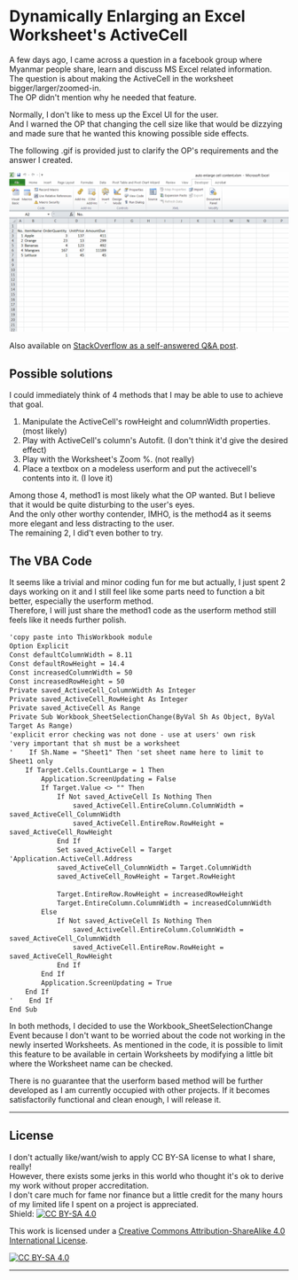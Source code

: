 # Dynamically Enlarging an Excel Worksheet's ActiveCell

A few days ago, I came across a question in a facebook group where Myanmar people share, learn and discuss MS Excel related information.\
The question is about making the ActiveCell in the worksheet bigger/larger/zoomed-in.\
The OP didn't mention why he needed that feature.

Normally, I don't like to mess up the Excel UI for the user.\
And I warned the OP that changing the cell size like that would be dizzying and made sure that he wanted this knowing possible side effects.

The following .gif is provided just to clarify the OP's requirements and the answer I created.

![EnlargingActiveCell](images/EnlargingActiveCell.gif)

Also available on [StackOverflow as a self-answered Q&A post](https://stackoverflow.com/questions/69795647/excel-vba-how-to-dynamically-enlarge-expand-activecell/69795648#69795648).

## Possible solutions
I could immediately think of 4 methods that I may be able to use to achieve that goal.

1. Manipulate the ActiveCell's rowHeight and columnWidth properties. (most likely)
2. Play with ActiveCell's column's Autofit. (I don't think it'd give the desired effect)
3. Play with the Worksheet's Zoom %. (not really)
4. Place a textbox on a modeless userform and put the activecell's contents into it. (I love it)

Among those 4, method1 is most likely what the OP wanted. But I believe that it would be quite disturbing to the user's eyes.\
And the only other worthy contender, IMHO, is the method4 as it seems more elegant and less distracting to the user.\
The remaining 2, I did't even bother to try.

## The VBA Code
It seems like a trivial and minor coding fun for me but actually, I just spent 2 days working on it and I still feel like some parts need to function a bit better, especially the userform method.\
Therefore, I will just share the method1 code as the userform method still feels like it needs further polish.

```VBA
'copy paste into ThisWorkbook module
Option Explicit
Const defaultColumnWidth = 8.11
Const defaultRowHeight = 14.4
Const increasedColumnWidth = 50
Const increasedRowHeight = 50
Private saved_ActiveCell_ColumnWidth As Integer
Private saved_ActiveCell_RowHeight As Integer
Private saved_ActiveCell As Range
Private Sub Workbook_SheetSelectionChange(ByVal Sh As Object, ByVal Target As Range)
'explicit error checking was not done - use at users' own risk
'very important that sh must be a worksheet
'    If Sh.Name = "Sheet1" Then 'set sheet name here to limit to Sheet1 only
    If Target.Cells.CountLarge = 1 Then
        Application.ScreenUpdating = False
        If Target.Value <> "" Then
            If Not saved_ActiveCell Is Nothing Then
                saved_ActiveCell.EntireColumn.ColumnWidth = saved_ActiveCell_ColumnWidth
                saved_ActiveCell.EntireRow.RowHeight = saved_ActiveCell_RowHeight
            End If
            Set saved_ActiveCell = Target 'Application.ActiveCell.Address
            saved_ActiveCell_ColumnWidth = Target.ColumnWidth
            saved_ActiveCell_RowHeight = Target.RowHeight

            Target.EntireRow.RowHeight = increasedRowHeight
            Target.EntireColumn.ColumnWidth = increasedColumnWidth
        Else
            If Not saved_ActiveCell Is Nothing Then
                saved_ActiveCell.EntireColumn.ColumnWidth = saved_ActiveCell_ColumnWidth
                saved_ActiveCell.EntireRow.RowHeight = saved_ActiveCell_RowHeight
            End If
        End If
        Application.ScreenUpdating = True
    End If
'    End If
End Sub
```
In both methods, I decided to use the Workbook_SheetSelectionChange Event because I don't want to be worried about the code not working in the newly inserted Worksheets.
As mentioned in the code, it is possible to limit this feature to be available in certain Worksheets by modifying a little bit where the Worksheet name can be checked.

There is no guarantee that the userform based method will be further developed as I am currently occupied with other projects.
If it becomes satisfactorily functional and clean enough, I will release it.

***
## License
I don't actually like/want/wish to apply CC BY-SA license to what I share, really!\
However, there exists some jerks in this world who thought it's ok to derive my work without proper accreditation.\
I don't care much for fame nor finance but a little credit for the many hours of my limited life I spent on a project is appreciated.\
Shield: [![CC BY-SA 4.0][cc-by-sa-shield]][cc-by-sa]

This work is licensed under a
[Creative Commons Attribution-ShareAlike 4.0 International License][cc-by-sa].

[![CC BY-SA 4.0][cc-by-sa-image]][cc-by-sa]

[cc-by-sa]: http://creativecommons.org/licenses/by-sa/4.0/
[cc-by-sa-image]: https://licensebuttons.net/l/by-sa/4.0/88x31.png
[cc-by-sa-shield]: https://img.shields.io/badge/License-CC%20BY--SA%204.0-lightgrey.svg
***
